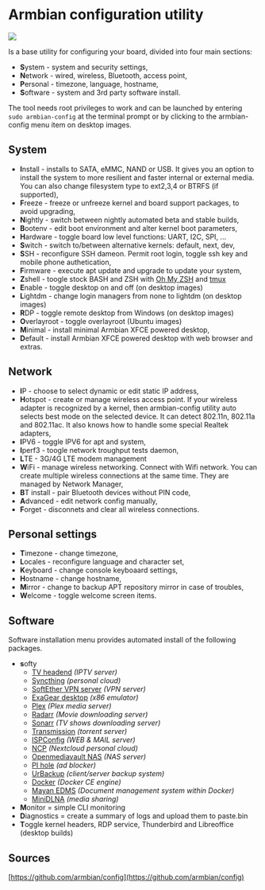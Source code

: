 # Armbian configuration utility #

![](https://raw.githubusercontent.com/armbian/config/master/images/animated-888.gif)

Is a base utility for configuring your board, divided into four main sections:

- **S**ystem - system and security settings,
- **N**etwork - wired, wireless, Bluetooth, access point,
- **P**ersonal - timezone, language, hostname,
- **S**oftware - system and 3rd party software install.

The tool needs root privileges to work and can be launched by entering ```sudo armbian-config``` at the terminal prompt or by clicking to the armbian-config menu item on desktop images.

## System ##

- **I**nstall - installs to SATA, eMMC, NAND or USB. It gives you an option to install the system to more resilient and faster internal or external media. You can also change filesystem type to ext2,3,4 or BTRFS (if supported),
- **F**reeze - freeze or unfreeze kernel and board support packages, to avoid upgrading,
- **N**ightly - switch between nightly automated beta and stable builds,
- **B**ootenv - edit boot environment and alter kernel boot parameters,
- **H**ardware - toggle board low level functions: UART, I2C, SPI, ...
- **S**witch - switch to/between alternative kernels: default, next, dev,
- **S**SH - reconfigure SSH dameon. Permit root login, toggle ssh key and mobile phone authetication,
- **F**irmware - execute apt update and upgrade to update your system,
- **Z**shell - toogle stock BASH and ZSH with [Oh My ZSH](https://ohmyz.sh/) and [tmux](https://en.wikipedia.org/wiki/Tmux)
- **E**nable - toggle desktop on and off (on desktop images)
- **L**ightdm - change login managers from none to lightdm (on desktop images)
- **R**DP - toggle remote desktop from Windows (on desktop images)
- **O**verlayroot - toggle overlayroot (Ubuntu images)
- **M**inimal - install minimal Armbian XFCE powered desktop,
- **D**efault - install Armbian XFCE powered desktop with web browser and extras.

## Network  ##


- **I**P - choose to select dynamic or edit static IP address,
- **H**otspot - create or manage wireless access point. If your wireless adapter is recognized by a kernel, then armbian-config utility auto selects best mode on the selected device. It can detect 802.11n, 802.11a and 802.11ac. It also knows how to handle some special Realtek adapters,
- **I**PV6 - toggle IPV6 for apt and system,
- **I**perf3 - toogle network troughput tests daemon,
- **L**TE - 3G/4G LTE modem management
- **W**iFi - manage wireless networking. Connect with Wifi network. You can create multiple wireless connections at the same time. They are managed by Network Manager,
- **B**T install - pair Bluetooth devices without PIN code,
- **A**dvanced - edit network config manually,
- **F**orget - disconnets and clear all wireless connections.

## Personal settings ##

- **T**imezone - change timezone,
- **L**ocales - reconfigure language and character set,
- **K**eyboard - change console keyboaard settings,
- **H**ostname - change hostname,
- **M**irror - change to backup APT repository mirror in case of troubles,
- **W**elcome - toggle welcome screen items.

## Software ##

Software installation menu provides automated install of the following packages.

- **s**ofty
	- [TV headend](https://tvheadend.org/) *(IPTV server)*
	- [Syncthing](https://syncthing.net/) *(personal cloud)*
	- [SoftEther VPN server](https://www.softether.org/) *(VPN server)*
	- [ExaGear desktop](https://eltechs.com/product/exagear-desktop) *(x86 emulator)*
	- [Plex](https://www.plex.tv/) *(Plex media server)*
	- [Radarr](https://radarr.video/) *(Movie downloading server)*
	- [Sonarr](https://sonarr.tv/) *(TV shows downloading server)*
	- [Transmission](https://transmissionbt.com/) *(torrent server)*
	- [ISPConfig](https://www.ispconfig.org/) *(WEB & MAIL server)*
	- [NCP](https://ownyourbits.com/nextcloudplus/) *(Nextcloud personal cloud)*
	- [Openmediavault NAS](http://www.openmediavault.org/) *(NAS server)*
	- [PI hole](https://pi-hole.net) *(ad blocker)*
	- [UrBackup](https://www.urbackup.org/) *(client/server backup system)*
	- [Docker](https://www.docker.com) *(Docker CE engine)*
	- [Mayan EDMS](https://www.mayan-edms.com/) *(Document management system within Docker)*
	- [MiniDLNA](http://minidlna.sourceforge.net/) *(media sharing)*
- **M**onitor = simple CLI monitoring 
- **D**iagnostics = create a summary of logs and upload them to paste.bin
- **T**oggle kernel headers, RDP service, Thunderbird and Libreoffice (desktop builds)


## Sources ##

[https://github.com/armbian/config](https://github.com/armbian/config)
